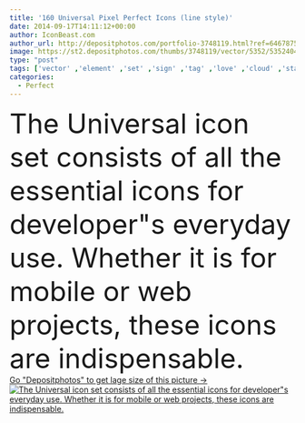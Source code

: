 ```yaml
---
title: '160 Universal Pixel Perfect Icons (line style)'
date: 2014-09-17T14:11:12+00:00
author: IconBeast.com
author_url: http://depositphotos.com/portfolio-3748119.html?ref=64678756
image: https://st2.depositphotos.com/thumbs/3748119/vector/5352/53524045/api_thumb_450.jpg?forcejpeg=true
type: "post"
tags: ['vector' ,'element' ,'set' ,'sign' ,'tag' ,'love' ,'cloud' ,'standard' ,'line' ,'flag' ,'trophy' ,'calendar' ,'clock' ,'symbol' ,'star' ,'bell' ,'icon' ,'message' ,'heart' ,'home' ,'button' ,'mobile' ,'telephone' ,'thumb' ,'speech' ,'simple' ,'list' ,'book' ,'web' ,'lock' ,'collection' ,'website' ,'gear' ,'icons' ,'setting' ,'search' ,'Link' ,'write' ,'computing' ,'crown' ,'email' ,'pictogram' ,'plus' ,'minus' ,'software' ,'favourite' ,'download' ,'universal' ,'app' ,'interfaces' ]
categories: 
  - Perfect
---
```

<div aling="center">
            <font size="60"> The Universal icon set consists of all the essential icons for developer"s everyday use. Whether it is for mobile or web projects, these icons are indispensable.</font>   
</div>
<div>
    <a href='https://depositphotos.com/53524045/stock-illustration-160-universal-pixel-perfect-icons.html?ref=64678756' target=_blank > Go "Depositphotos" to get lage size of this picture ->
        <img href='https://depositphotos.com/53524045/stock-illustration-160-universal-pixel-perfect-icons.html?ref=64678756' src='https://st2.depositphotos.com/3748119/5352/v/950/depositphotos_53524045-stock-illustration-160-universal-pixel-perfect-icons.jpg?forcejpeg=true' alt='The Universal icon set consists of all the essential icons for developer"s everyday use. Whether it is for mobile or web projects, these icons are indispensable.' >
    </a>
</div>
